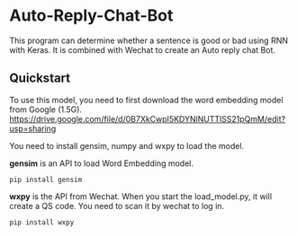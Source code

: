 # Auto-Reply-Chat-Bot
This program can determine whether a sentence is good or bad using RNN with Keras.
It is combined with Wechat to create an Auto reply chat Bot.

## Quickstart

To use this model, you need to first download the word embedding model from Google (1.5G). https://drive.google.com/file/d/0B7XkCwpI5KDYNlNUTTlSS21pQmM/edit?usp=sharing

You need to install gensim, numpy and wxpy to load the model.

**gensim** is an API to load Word Embedding model.

```
pip install gensim
```


**wxpy** is the API from Wechat. When you start the load_model.py, it will create a QS code.
You need to scan it by wechat to log in.

```
pip install wxpy
```
